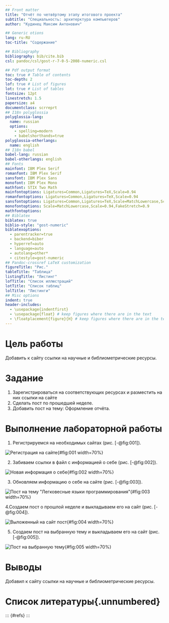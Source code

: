 ```yaml
---
## Front matter
title: "Отчёт по четвёртому этапу итогового проекта"
subtitle: "Специальность: архитерктура компьютеров"
author: "Кудинец Максим Антонович"

## Generic otions
lang: ru-RU
toc-title: "Содержание"

## Bibliography
bibliography: bib/cite.bib
csl: pandoc/csl/gost-r-7-0-5-2008-numeric.csl

## Pdf output format
toc: true # Table of contents
toc-depth: 2
lof: true # List of figures
lot: true # List of tables
fontsize: 12pt
linestretch: 1.5
papersize: a4
documentclass: scrreprt
## I18n polyglossia
polyglossia-lang:
  name: russian
  options:
	- spelling=modern
	- babelshorthands=true
polyglossia-otherlangs:
  name: english
## I18n babel
babel-lang: russian
babel-otherlangs: english
## Fonts
mainfont: IBM Plex Serif
romanfont: IBM Plex Serif
sansfont: IBM Plex Sans
monofont: IBM Plex Mono
mathfont: STIX Two Math
mainfontoptions: Ligatures=Common,Ligatures=TeX,Scale=0.94
romanfontoptions: Ligatures=Common,Ligatures=TeX,Scale=0.94
sansfontoptions: Ligatures=Common,Ligatures=TeX,Scale=MatchLowercase,Scale=0.94
monofontoptions: Scale=MatchLowercase,Scale=0.94,FakeStretch=0.9
mathfontoptions:
## Biblatex
biblatex: true
biblio-style: "gost-numeric"
biblatexoptions:
  - parentracker=true
  - backend=biber
  - hyperref=auto
  - language=auto
  - autolang=other*
  - citestyle=gost-numeric
## Pandoc-crossref LaTeX customization
figureTitle: "Рис."
tableTitle: "Таблица"
listingTitle: "Листинг"
lofTitle: "Список иллюстраций"
lotTitle: "Список таблиц"
lolTitle: "Листинги"
## Misc options
indent: true
header-includes:
  - \usepackage{indentfirst}
  - \usepackage{float} # keep figures where there are in the text
  - \floatplacement{figure}{H} # keep figures where there are in the text
---
```


# Цель работы

Добавить к сайту ссылки на научные и библиометрические ресурсы.

# Задание

1. Зарегистрироваться на соответствующих ресурсах и разместить на них ссылки на сайте
2. Сделать пост по прошедшей неделе.
3. Добавить пост на тему: Оформление отчёта.

# Выполнение лабораторной работы

1. Регистрируемся на необходимых сайтах (рис. [-@fig:001]).

![Регистрация на сайте](image/report1.jpg){#fig:001 width=70%}

2. Забиваем ссылки в файл с информацией о себе (рис. [-@fig:002]).

![Новая информация о себе](image/report2.jpg){#fig:002 width=70%}

3. Обновляем информацию о себе на сайте (рис. [-@fig:003]).

![Пост на тему "Легковесные языки программирования"](image/report3.jpg){#fig:003 width=70%}

4.Создаем пост о прошлой неделе и выкладываем его на сайт (рис. [-@fig:004]).

![Выложенный на сайт пост](image/report4.jpg){#fig:004 width=70%}

5. Создаем пост на выбранную тему и выкладываем его на сайт (рис. [-@fig:005]).

![Пост на выбранную тему](image/report5.jpg){#fig:005 width=70%}

# Выводы

Добавил к сайту ссылки на научные и библиометрические ресурсы.

# Список литературы{.unnumbered}

::: {#refs}
:::
